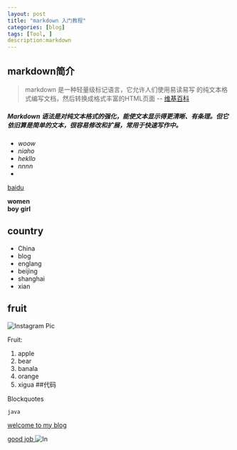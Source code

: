 ```yaml
---
layout: post
title: "markdown 入门教程"
categories: [blog]
tags: [Tool, ]
description:markdown
---
```

## markdown简介

>markdown 是一种轻量级标记语言，它允许人们使用易读易写
的纯文本格式编写文档，然后转换成格式丰富的HTML页面 --
[维基百科](https://zh.wikipedia.org/wiki/Markdown)


##### Markdown 语法是对纯文本格式的强化，能使文本显示得更清晰、有条理。但它依旧算是简单的文本，很容易修改和扩展，常用于快速写作中。
* *woow*
* *niaho*
* *hekllo*
* *nnnn*
* 

[ baidu ](http://www.baidu.com)

**women**  
**boy**
**girl**

## country

* China
* blog
* englang 
* beijing
* shanghai 
* xian 
## fruit



 ![Instagram Pic](http://i.imgur.com/UKhrRrK.jpg)

Fruit:

1. apple
2. bear
3. banala
4. orange
5. xigua
##代码


Blockquotes


    java

[ welcome to my blog ](https://jinjidekiki.github.io)

[ good job ]( https;//jinjidecoco.github,io)
![In](http://i.imgur.com/UKhrRrK.jpg)